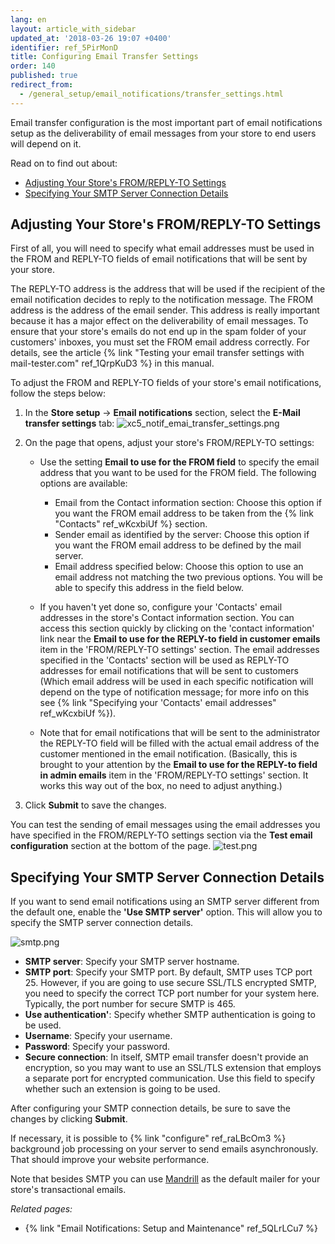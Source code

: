 ```yaml
---
lang: en
layout: article_with_sidebar
updated_at: '2018-03-26 19:07 +0400'
identifier: ref_5PirMonD
title: Configuring Email Transfer Settings
order: 140
published: true
redirect_from:
  - /general_setup/email_notifications/transfer_settings.html
---
```

Email transfer configuration is the most important part of email notifications setup as the deliverability of email messages from your store to end users will depend on it.

Read on to find out about:

   * [Adjusting Your Store's FROM/REPLY-TO Settings](#adjusting-your-stores-fromreply-to-settings)
   * [Specifying Your SMTP Server Connection Details](#specifying-your-smtp-server-connection-details)

## Adjusting Your Store's FROM/REPLY-TO Settings

First of all, you will need to specify what email addresses must be used in the FROM and REPLY-TO fields of email notifications that will be sent by your store. 

The REPLY-TO address is the address that will be used if the recipient of the email notification decides to reply to the notification message.
The FROM address is the address of the email sender. This address is really important because it has a major effect on the deliverability of email messages. To ensure that your store's emails do not end up in the spam folder of your customers' inboxes, you must set the FROM email address correctly. For details, see the article {% link "Testing your email transfer settings with mail-tester.com" ref_1QrpKuD3 %} in this manual.

To adjust the FROM and REPLY-TO fields of your store's email notifications, follow the steps below: 

1. In the **Store setup** -> **Email notifications** section, select the **E-Mail transfer settings** tab:
   ![xc5_notif_emai_transfer_settings.png]({{site.baseurl}}/attachments/ref_5PirMonD/xc5_notif_emai_transfer_settings.png)

2. On the page that opens, adjust your store's FROM/REPLY-TO settings:
   
   * Use the setting **Email to use for the FROM field** to specify the email address that you want to be used for the FROM field. The following options are available:
 
      * Email from the Contact information section: Choose this option if you want the FROM email address to be taken from the {% link "Contacts" ref_wKcxbiUf %} section.
      * Sender email as identified by the server: Choose this option if you want the FROM email address to be defined by the mail server.
      * Email address specified below: Choose this option to use an email address not matching the two previous options. You will be able to specify this address in the field below.
     
   * If you haven't yet done so, configure your 'Contacts' email addresses in the store's Contact information section. You can access this section quickly by clicking on the 'contact information' link near the **Email to use for the REPLY-to field in customer emails** item in the 'FROM/REPLY-TO settings' section. The email addresses specified in the 'Contacts' section will be used as REPLY-TO addresses for email notifications that will be sent to customers (Which email address will be used in each specific notification will depend on the type of notification message; for more info on this see {% link "Specifying your 'Contacts' email addresses" ref_wKcxbiUf %}).

   * Note that for email notifications that will be sent to the administrator the REPLY-TO field will be filled with the actual email address of the customer mentioned in the email notification. (Basically, this is brought to your attention by the **Email to use for the REPLY-to field in admin emails** item in the 'FROM/REPLY-TO settings' section. It works this way out of the box, no need to adjust anything.)

3. Click **Submit** to save the changes. 

You can test the sending of email messages using the email addresses you have specified in the FROM/REPLY-TO settings section via the **Test email configuration** section at the bottom of the page. 
   ![test.png]({{site.baseurl}}/attachments/ref_5QLrLCu7/test.png)

## Specifying Your SMTP Server Connection Details

If you want to send email notifications using an SMTP server different from the default one, enable the **'Use SMTP server'** option. This will allow you to specify the SMTP server connection details.

![smtp.png]({{site.baseurl}}/attachments/ref_5PirMonD/smtp.png)

* **SMTP server**: Specify your SMTP server hostname.  
* **SMTP port**: Specify your SMTP port. By default, SMTP uses TCP port 25. However, if you are going to use secure SSL/TLS encrypted SMTP, you need to specify the correct TCP port number for your system here. Typically, the port number for secure SMTP is 465.
* **Use authentication'**: Specify whether SMTP authentication is going to be used.
* **Username**: Specify your username.
* **Password**: Specify your password.
* **Secure connection**: In itself, SMTP email transfer doesn't provide an encryption, so you may want to use an SSL/TLS extension that employs a separate port for encrypted communication. Use this field to specify whether such an extension is going to be used.

After configuring your SMTP connection details, be sure to save the changes by clicking **Submit**. 

If necessary, it is possible to {% link "configure" ref_raLBcOm3 %} background job processing on your server to send emails asynchronously. That should improve your website performance.

Note that besides SMTP you can use [Mandrill](https://market.x-cart.com/addons/mandrill-transactional-emails-integration.html "Email notifications: setup and maintenance") as the default mailer for your store's transactional emails.

_Related pages:_

   * {% link "Email Notifications: Setup and Maintenance" ref_5QLrLCu7 %}
